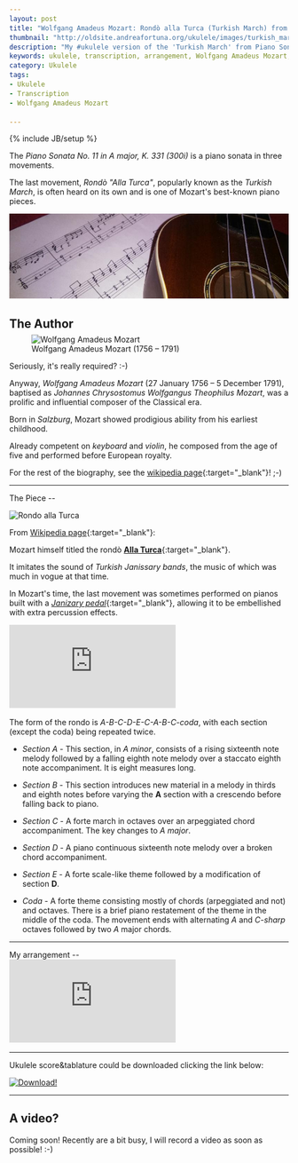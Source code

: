 ```yaml
---
layout: post
title: "Wolfgang Amadeus Mozart: Rondò alla Turca (Turkish March) from Piano Sonata No. 11 (K 331) - My ukulele arrangement"
thumbnail: "http://oldsite.andreafortuna.org/ukulele/images/turkish_march.jpg"
description: "My #ukulele version of the 'Turkish March' from Piano Sonata No. 11 (K 331) by Wolfgang Amadeus Mozart"
keywords: ukulele, transcription, arrangement, Wolfgang Amadeus Mozart, Turkish March, Rondò alla Turca, Piano Sonata No. 11,  fingerstyle, 
category: Ukulele
tags: 
- Ukulele
- Transcription
- Wolfgang Amadeus Mozart

---
```

{% include JB/setup %}

The *Piano Sonata No. 11 in A major, K. 331 (300i)* is a piano sonata in three movements.

The last movement, *Rondò "Alla Turca"*, popularly known as the *Turkish March*, is often heard on its own and is one of Mozart's best-known piano pieces.

![Turkish March](/ukulele/images/turkish_march.jpg)
<!-- more -->


The Author
--

<figure style="margin-top:-10px;">
  <img src="https://upload.wikimedia.org/wikipedia/commons/thumb/4/47/Croce-Mozart-Detail.jpg/250px-Croce-Mozart-Detail.jpg" alt="Wolfgang Amadeus Mozart">
  <figcaption>Wolfgang Amadeus Mozart (1756 – 1791)</figcaption>
</figure>

Seriously, it's really required? :-)

Anyway, *Wolfgang Amadeus Mozart* (27 January 1756 – 5 December 1791), baptised as *Johannes Chrysostomus Wolfgangus Theophilus Mozart*, was a prolific and influential composer of the Classical era. 

Born in *Salzburg*, Mozart showed prodigious ability from his earliest childhood. 

Already competent on *keyboard* and *violin*, he composed from the age of five and performed before European royalty.

For the rest of the biography, see the [wikipedia page](https://en.wikipedia.org/wiki/Wolfgang_Amadeus_Mozart){:target="_blank"}! ;-)
<hr>
The Piece
--

![Rondo alla Turca](https://upload.wikimedia.org/wikipedia/commons/2/22/RondoAllaTurcaMozart.png)

From [Wikipedia page](https://en.wikipedia.org/wiki/Piano_Sonata_No._11_(Mozart)#Movement_Three_-_Rondo_Alla_Turca_.28Turkish_March.29.){:target="_blank"}:


Mozart himself titled the rondò [**Alla Turca**](http://imslp.org/wiki/Piano_Sonata_No.11_in_A_major,_K.331/300i_(Mozart,_Wolfgang_Amadeus)){:target="_blank"}.

It imitates the sound of *Turkish Janissary bands*, the music of which was much in vogue at that time.

In Mozart's time, the last movement was sometimes performed on pianos built with a [*Janizary pedal*](https://en.wikipedia.org/wiki/Piano_pedals#Janissary_or_Janizary_pedals){:target="_blank"}, allowing it to be embellished with extra percussion effects.

<div class="video-container">
<iframe src="https://www.youtube.com/embed/oAHRp7jjaOg" frameborder="0" allowfullscreen></iframe>
</div>

The form of the rondo is *A-B-C-D-E-C-A-B-C-coda*, with each section (except the coda) being repeated twice.

- *Section A* - This section, in *A minor*, consists of a rising sixteenth note melody followed by a falling eighth note melody over a staccato eighth note accompaniment. It is eight measures long.

- *Section B* - This section introduces new material in a melody in thirds and eighth notes before varying the **A** section with a crescendo before falling back to piano.

- *Section C* - A forte march in octaves over an arpeggiated chord accompaniment. The key changes to *A major*.

- *Section D* - A piano continuous sixteenth note melody over a broken chord accompaniment.

- *Section E* - A forte scale-like theme followed by a modification of section **D**.

- *Coda* - A forte theme consisting mostly of chords (arpeggiated and not) and octaves. There is a brief piano restatement of the theme in the middle of the coda. The movement ends with alternating *A* and *C-sharp* octaves followed by two *A* major chords.



<hr>
My arrangement
--

<div class="video-container">
<embed src="http://oldsite.andreafortuna.org/ukulele/files/Mozart_Turkish_March_K331.pdf" pluginspage="http://www.adobe.com/products/acrobat/readstep2.html">
</div>

<hr/>

Ukulele score&tablature could be downloaded clicking the link below:

[![Download!](http://oldsite.andreafortuna.org/images/Download-PDF-Button.png)](http://cloud.andreafortuna.org/index.php/s/vLPpDxtOA0qy9fx/download)

<hr/>

A video?
--
Coming soon! Recently are a bit busy, I will record a video as soon as possible! :-)